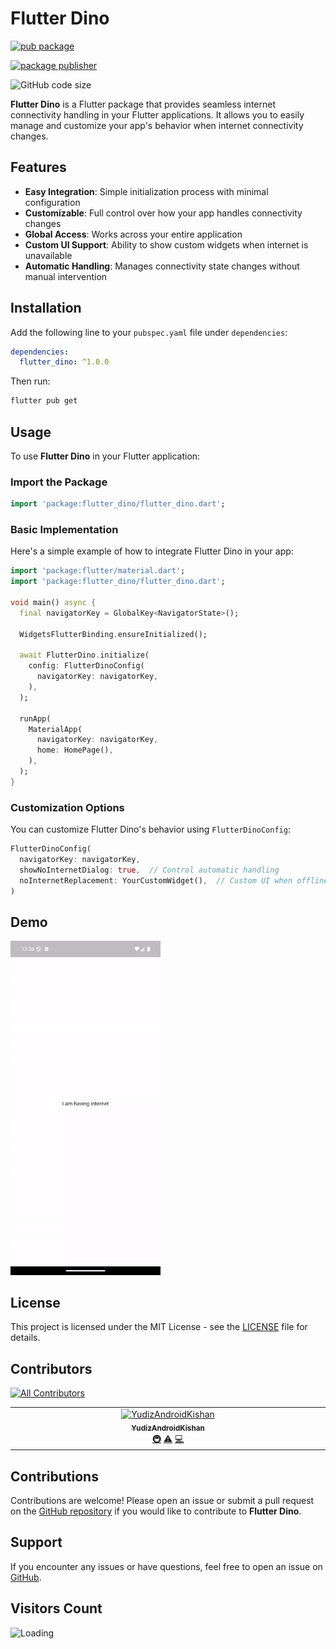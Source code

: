 # Flutter Dino #

[![pub package](https://img.shields.io/pub/v/flutter_dino.svg)](https://pub.dev/packages/flutter_dino)

[![package publisher](https://img.shields.io/pub/publisher/flutter_dino.svg)](https://pub.dev/packages/flutter_dino/publisher)

![GitHub code size](https://img.shields.io/github/languages/code-size/YudizAndroidKishan/flutter_dino)

**Flutter Dino** is a Flutter package that provides seamless internet connectivity handling in your Flutter applications. It allows you to easily manage and customize your app's behavior when internet connectivity changes.

## Features

- **Easy Integration**: Simple initialization process with minimal configuration
- **Customizable**: Full control over how your app handles connectivity changes
- **Global Access**: Works across your entire application
- **Custom UI Support**: Ability to show custom widgets when internet is unavailable
- **Automatic Handling**: Manages connectivity state changes without manual intervention

## Installation

Add the following line to your `pubspec.yaml` file under `dependencies`:

```yaml
dependencies:
  flutter_dino: ^1.0.0
```

Then run:

```bash
flutter pub get
```

## Usage

To use **Flutter Dino** in your Flutter application:

### Import the Package

```dart
import 'package:flutter_dino/flutter_dino.dart';
```

### Basic Implementation

Here's a simple example of how to integrate Flutter Dino in your app:

```dart
import 'package:flutter/material.dart';
import 'package:flutter_dino/flutter_dino.dart';

void main() async {
  final navigatorKey = GlobalKey<NavigatorState>();
  
  WidgetsFlutterBinding.ensureInitialized();
  
  await FlutterDino.initialize(
    config: FlutterDinoConfig(
      navigatorKey: navigatorKey,
    ),
  );
  
  runApp(
    MaterialApp(
      navigatorKey: navigatorKey,
      home: HomePage(),
    ),
  );
}
```

### Customization Options

You can customize Flutter Dino's behavior using `FlutterDinoConfig`:

```dart
FlutterDinoConfig(
  navigatorKey: navigatorKey,
  showNoInternetDialog: true,  // Control automatic handling
  noInternetReplacement: YourCustomWidget(),  // Custom UI when offline
)
```
## Demo

<img src="https://github.com/YudizAndroidKishan/flutter_dino/blob/3ac6536f243249bcfba58a70eb82a3ea997ff4c0/screenshots/flutter_dino.gif" width="240"/> 

## License

This project is licensed under the MIT License - see the [LICENSE](LICENSE) file for details.

## Contributors

[![All Contributors](https://img.shields.io/badge/all_contributors-1-orange.svg?style=flat-square)](#contributors-)

<table>
  <tbody>
    <tr>
      <td align="center" valign="top" width="14.28%"><a href="https://in.linkedin.com/in/kishan-sindhi"><img src="https://avatars.githubusercontent.com/u/171547052?v=4&size=64" width="100px;" alt="YudizAndroidKishan"/><br /><sub><b>YudizAndroidKishan</b></sub></a><br /><a href="#infra-YudizAndroidKishan" title="Infrastructure (Hosting, Build-Tools, etc)">🚇</a> <a href="https://github.com/YudizAndroidKishan/flutter_dino/commits?author=YudizAndroidKishan" title="Tests">⚠️</a> <a href="https://github.com/YudizAndroidKishan/flutter_dino/commits?author=YudizAndroidKishan" title="Code">💻</a></td>
    </tr>
  </tbody>
</table>


## Contributions

Contributions are welcome! Please open an issue or submit a pull request on the [GitHub repository](https://github.com/YudizAndroidKishan/flutter_dino) if you would like to contribute to **Flutter Dino**.

## Support

If you encounter any issues or have questions, feel free to open an issue on [GitHub](https://github.com/YudizAndroidKishan/flutter_dino/issues).

## Visitors Count
<img align="left" src = "https://profile-counter.glitch.me/flutter_dino/count.svg" alt ="Loading">